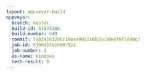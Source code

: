 ```yaml
---
layout: appveyor-build
appveyor:
  branch: master
  build-id: 51878166
  build-number: 649
  commit: 7ab24163206c19aaa992216b29c2de8f6f7898c7
  job-id: 6jbh41fe1hm0r52i
  job-number: 4
  os-name: Windows
  test-result: 0
---
```


